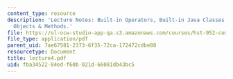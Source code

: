 ```yaml
---
content_type: resource
description: 'Lecture Notes: Built-in Operators, Built-in Java Classes, and  Classes,
  Objects & Methods.'
file: https://ol-ocw-studio-app-qa.s3.amazonaws.com/courses/hst-952-computing-for-biomedical-scientists-fall-2002/fba3452284edf60b021d66081db43bc5_lecture4.pdf
file_type: application/pdf
parent_uid: 7ae67581-2373-6f35-72ca-172472cdbe88
resourcetype: Document
title: lecture4.pdf
uid: fba34522-84ed-f60b-021d-66081db43bc5
---
```

